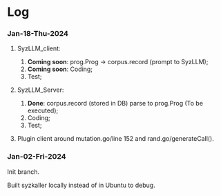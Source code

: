 # Log

### Jan-18-Thu-2024

1. SyzLLM_client:
   1. **Coming soon**: prog.Prog -> corpus.record (prompt to SyzLLM);
   2. **Coming soon**: Coding;
   3. Test;
2. SyzLLM_Server:
   1. **Done**: corpus.record (stored in DB) parse to prog.Prog (To be executed);
   2. Coding;
   3. Test;

3. Plugin client around mutation.go/line 152 and rand.go/generateCall().


### Jan-02-Fri-2024

Init branch.

Built syzkaller locally instead of in Ubuntu to debug.